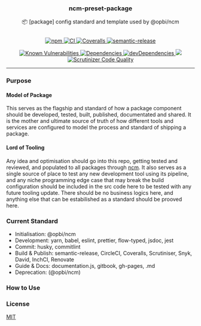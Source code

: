 <h3 align="center">ncm-preset-package</h3>
<p align="center" style="margin-bottom: 2em;">📦 [package] config standard and template used by @opbi/ncm</p>

<p align="center">
  <a href="https://www.npmjs.com/package/@opbi/ncm-preset-package">
    <img alt="npm" src="https://img.shields.io/npm/v/@opbi/ncm-preset-package.svg">
  </a>
  <a href="https://circleci.com/gh/opbi/workflows/ncm-preset-package">
    <img alt="CI" src="https://img.shields.io/circleci/project/github/opbi/ncm-preset-package/master.svg">
  </a>
  <a href="https://coveralls.io/github/opbi/ncm-preset-package?branch=master">
    <img alt="Coveralls" src="https://img.shields.io/coveralls/github/opbi/ncm-preset-package/master.svg">
  </a>
  <a href="https://github.com/semantic-release/semantic-release">
    <img alt="semantic-release" src="https://img.shields.io/badge/%20%20%F0%9F%93%A6%F0%9F%9A%80-semantic--release-e10079.svg">
  </a>
</p>

<p align="center">
  <a href="https://snyk.io/test/github/opbi/ncm-preset-package">
    <img alt="Known Vulnerabilities" src="https://snyk.io/test/github/opbi/ncm-preset-package/badge.svg">
  </a>
  <a href="https://david-dm.org/opbi/ncm-preset-package">
    <img alt="Dependencies" src="https://img.shields.io/david/opbi/ncm-preset-package.svg">
  </a>
  <a href="https://david-dm.org/opbi/ncm-preset-package?type=dev">
    <img alt="devDependencies" src="https://img.shields.io/david/dev/opbi/ncm-preset-package.svg">
  </a>
  <a href="https://app.fossa.io/projects/git%2Bgithub.com%2Fopbi%2Fncm-preset-package?ref=badge_shield" alt="FOSSA Status">     <img src="https://app.fossa.io/api/projects/git%2Bgithub.com%2Fopbi%2Fncm-preset-package.svg?type=shield"/>
  </a>
  <a href="https://scrutinizer-ci.com/g/opbi/ncm-preset-package/?branch=master">
    <img alt="Scrutinizer Code Quality" src="https://img.shields.io/scrutinizer/g/opbi/ncm-preset-package.svg">
  </a>
</p>

---

### Purpose

#### Model of Package

This serves as the flagship and standard of how a package component should be developed, tested, built, published, documentated and shared. It is the mother and ultimate source of truth of how different tools and services are configured to model the process and standard of shipping a package.

#### Lord of Tooling

Any idea and optimisation should go into this repo, getting tested and reviewed, and populated to all packages through [ncm](https://github.com/opbi/ncm). It also serves as a single source of place to test any new development tool using its pipeline, and any niche programming edge case that may break the build configuration should be included in the src code here to be tested with any future tooling update. There should be no business logics here, and anything else that can be estabilished as a standard should be prooved here.

### Current Standard

- Initialisation: @opbi/ncm
- Development: yarn, babel, eslint, prettier, flow-typed, jsdoc, jest
- Commit: husky, commitlint
- Build & Publish: semantic-release, CircleCI, Coveralls, Scrutiniser, Snyk, David, InchCI, Renovate
- Guide & Docs: documentation.js, gitbook, gh-pages, .md
- Deprecation: (@opbi/ncm)


### How to Use

### License
[MIT](License)
